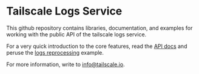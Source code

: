 # Tailscale Logs Service

This github repository contains libraries, documentation, and examples
for working with the public API of the tailscale logs service.

For a very quick introduction to the core features, read the
[API docs](api.md) and peruse the
[logs reprocessing](./example/logreprocess/demo.sh) example.

For more information, write to info@tailscale.io.
